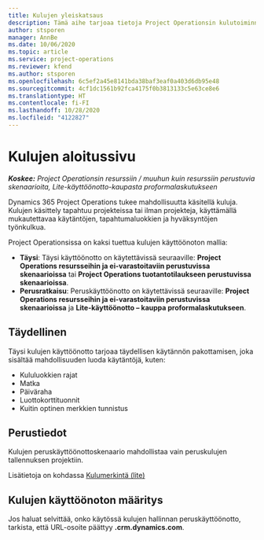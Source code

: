 ```yaml
---
title: Kulujen yleiskatsaus
description: Tämä aihe tarjoaa tietoja Project Operationsin kulutoiminnoista.
author: stsporen
manager: AnnBe
ms.date: 10/06/2020
ms.topic: article
ms.service: project-operations
ms.reviewer: kfend
ms.author: stsporen
ms.openlocfilehash: 6c5ef2a45e8141bda38baf3eaf0a403d6db95e48
ms.sourcegitcommit: 4cf1dc1561b92fca4175f0b3813133c5e63ce8e6
ms.translationtype: HT
ms.contentlocale: fi-FI
ms.lasthandoff: 10/28/2020
ms.locfileid: "4122827"
---
```

# <a name="expense-home-page"></a>Kulujen aloitussivu

_**Koskee:** Project Operationsin resurssiin / muuhun kuin resurssiin perustuvia skenaarioita, Lite-käyttöönotto-kaupasta proformalaskutukseen_


Dynamics 365 Project Operations tukee mahdollisuutta käsitellä kuluja. Kulujen käsittely tapahtuu projekteissa tai ilman projekteja, käyttämällä mukautettavaa käytäntöjen, tapahtumaluokkien ja hyväksyntöjen työnkulkua.

Project Operationsissa on kaksi tuettua kulujen käyttöönoton mallia: 

- **Täysi**: Täysi käyttöönotto on käytettävissä seuraaville: **Project Operations resursseihin ja ei-varastoitaviin perustuvissa skenaarioissa** tai **Project Operations tuotantotilaukseen perustuvissa skenaarioissa**.
- **Perusratkaisu**: Peruskäyttöönotto on käytettävissä seuraaville: **Project Operations resursseihin ja ei-varastoitaviin perustuvissa skenaarioissa** ja **Lite-käyttöönotto – kauppa proformalaskutukseen**.

## <a name="full"></a>Täydellinen 
Täysi kulujen käyttöönotto tarjoaa täydellisen käytännön pakottamisen, joka sisältää mahdollisuuden luoda käytäntöjä, kuten:

  - Kululuokkien rajat
  - Matka
  - Päiväraha
  - Luottokorttituonnit
  - Kuitin optinen merkkien tunnistus

## <a name="basic"></a>Perustiedot 
Kulujen peruskäyttöönottoskenaario mahdollistaa vain peruskulujen tallennuksen projektiin. 

Lisätietoja on kohdassa [Kulumerkintä (lite)](basic-expense.md)

## <a name="determine-your-expense-deployment"></a>Kulujen käyttöönoton määritys
Jos haluat selvittää, onko käytössä kulujen hallinnan peruskäyttöönotto, tarkista, että URL-osoite päättyy **.crm.dynamics.com**. 
